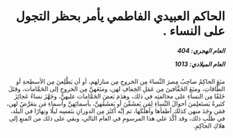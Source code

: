<h1 dir="rtl">الحاكم العبيدي الفاطمي يأمر بحظر التجول على النساء .</h1>

<h5 dir="rtl">العام الهجري:  404

العام الميلادي: 1013

</h5>

<p dir="rtl">منَعَ الحاكِمُ صاحِبُ مِصرَ النِّساءَ مِن الخروجِ مِن منازلهم، أو أن يَطَّلِعنَ مِن الأسطِحةِ أو الطَّاقاتِ، ومنَعَ الخَفَّافينَ مِن عَمَلِ الخِفافِ لهن، ومنَعَهنَّ مِن الخروجِ إلى الحَمَّامات، وقتَلَ خَلقًا مِن النساءِ على مخالفتِه في ذلك، وهدَمَ بَعضَ الحَمَّامات عليهنَّ، وجَهَّزَ نساءً عَجائِزَ كثيرةً يَستَعلِمنَ أحوالَ النِّساءِ لِمَن يَعشَقْنَ أو يَعشَقُهنَّ، بأسمائِهنَّ وأسماءِ مَن يتعَرَّضُ لهن، فمَن وجَدَ منهن كذلك أطفأها وأهلَكَها، ثم إنَّه أكثَرَ مِن الدورانِ بنَفسِه ليلًا ونهارًا في البلد، في طلَبِ ذلك، وقد أكَّدَ على هذا المرسومِ في العام التالي، وبقي على ذلك من المنعِ إلى هلاكِ الحاكِمِ.</p></br>

